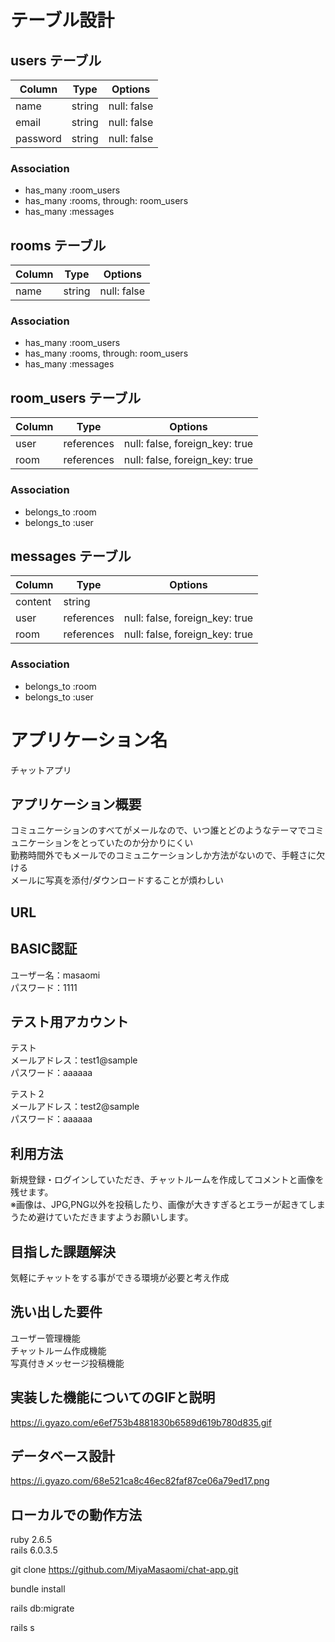 # テーブル設計

## users テーブル

| Column   | Type   | Options     |
| -------- | ------ | ----------- |
| name     | string | null: false |
| email    | string | null: false |
| password | string | null: false |

### Association

- has_many :room_users
- has_many :rooms, through: room_users
- has_many :messages

## rooms テーブル

| Column | Type   | Options     |
| ------ | ------ | ----------- |
| name   | string | null: false |

### Association

- has_many :room_users
- has_many :rooms, through: room_users
- has_many :messages

## room_users テーブル

| Column | Type       | Options                        |
| ------ | ---------- | ------------------------------ |
| user   | references | null: false, foreign_key: true |
| room   | references | null: false, foreign_key: true |

### Association

- belongs_to :room
- belongs_to :user

## messages テーブル

| Column  | Type       | Options                        |
| ------- | ---------- | ------------------------------ |
| content | string     |                                |
| user    | references | null: false, foreign_key: true |
| room    | references | null: false, foreign_key: true

### Association

- belongs_to :room
- belongs_to :user

# アプリケーション名
  チャットアプリ

## アプリケーション概要
  コミュニケーションのすべてがメールなので、いつ誰とどのようなテーマでコミュニケーションをとっていたのか分かりにくい  
  勤務時間外でもメールでのコミュニケーションしか方法がないので、手軽さに欠ける  
  メールに写真を添付/ダウンロードすることが煩わしい  

## URL
  

## BASIC認証
ユーザー名：masaomi  
パスワード：1111

## テスト用アカウント
  テスト  
  メールアドレス：test1@sample  
  パスワード：aaaaaa  

  テスト２  
  メールアドレス：test2@sample  
  パスワード：aaaaaa  

## 利用方法
  新規登録・ログインしていただき、チャットルームを作成してコメントと画像を残せます。  
  ※画像は、JPG,PNG以外を投稿したり、画像が大きすぎるとエラーが起きてしまうため避けていただきますようお願いします。  

## 目指した課題解決
  気軽にチャットをする事ができる環境が必要と考え作成  

## 洗い出した要件
  ユーザー管理機能  
  チャットルーム作成機能  
  写真付きメッセージ投稿機能  

## 実装した機能についてのGIFと説明
  https://i.gyazo.com/e6ef753b4881830b6589d619b780d835.gif
  
## データベース設計
  https://i.gyazo.com/68e521ca8c46ec82faf87ce06a79ed17.png

## ローカルでの動作方法


ruby 2.6.5  
rails 6.0.3.5  

git clone  https://github.com/MiyaMasaomi/chat-app.git  

bundle install  

rails db:migrate  

rails s  

